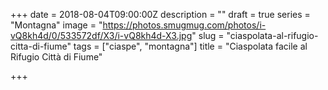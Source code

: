 +++
date = 2018-08-04T09:00:00Z
description = ""
draft = true
series = "Montagna"
image = "https://photos.smugmug.com/photos/i-vQ8kh4d/0/533572df/X3/i-vQ8kh4d-X3.jpg"
slug = "ciaspolata-al-rifugio-citta-di-fiume"
tags = ["ciaspe", "montagna"]
title = "Ciaspolata facile al Rifugio Città di Fiume"

+++

